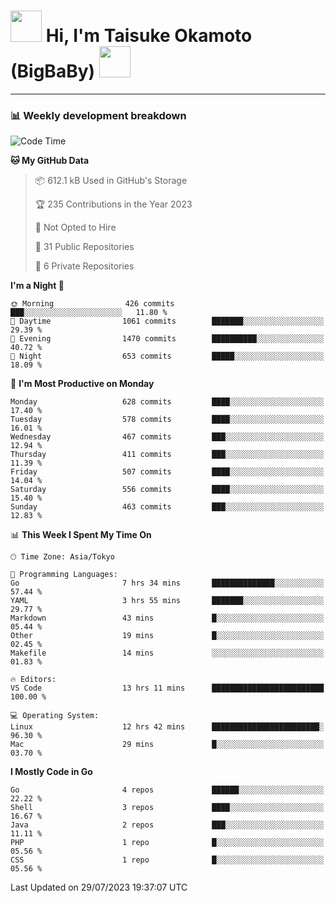 <!-- Title -->
<h1>
    <img src="https://media.tenor.com/TlyRveJkgo4AAAAi/cloud-cloud-strife.gif" width="50"/> 
    Hi, I'm Taisuke Okamoto (BigBaBy) 
    <img src="https://media.tenor.com/TlyRveJkgo4AAAAi/cloud-cloud-strife.gif" width="50"/>
</h1>

---

<h3> 📊 Weekly development breakdown </h3>
<!-- waka-readme-stats -->

<!--START_SECTION:waka-->
![Code Time](http://img.shields.io/badge/Code%20Time-1%2C594%20hrs%2043%20mins-blue)

**🐱 My GitHub Data** 

> 📦 612.1 kB Used in GitHub's Storage 
 > 
> 🏆 235 Contributions in the Year 2023
 > 
> 🚫 Not Opted to Hire
 > 
> 📜 31 Public Repositories 
 > 
> 🔑 6 Private Repositories 
 > 
**I'm a Night 🦉** 

```text
🌞 Morning                426 commits         ███░░░░░░░░░░░░░░░░░░░░░░   11.80 % 
🌆 Daytime                1061 commits        ███████░░░░░░░░░░░░░░░░░░   29.39 % 
🌃 Evening                1470 commits        ██████████░░░░░░░░░░░░░░░   40.72 % 
🌙 Night                  653 commits         █████░░░░░░░░░░░░░░░░░░░░   18.09 % 
```
📅 **I'm Most Productive on Monday** 

```text
Monday                   628 commits         ████░░░░░░░░░░░░░░░░░░░░░   17.40 % 
Tuesday                  578 commits         ████░░░░░░░░░░░░░░░░░░░░░   16.01 % 
Wednesday                467 commits         ███░░░░░░░░░░░░░░░░░░░░░░   12.94 % 
Thursday                 411 commits         ███░░░░░░░░░░░░░░░░░░░░░░   11.39 % 
Friday                   507 commits         ████░░░░░░░░░░░░░░░░░░░░░   14.04 % 
Saturday                 556 commits         ████░░░░░░░░░░░░░░░░░░░░░   15.40 % 
Sunday                   463 commits         ███░░░░░░░░░░░░░░░░░░░░░░   12.83 % 
```


📊 **This Week I Spent My Time On** 

```text
🕑︎ Time Zone: Asia/Tokyo

💬 Programming Languages: 
Go                       7 hrs 34 mins       ██████████████░░░░░░░░░░░   57.44 % 
YAML                     3 hrs 55 mins       ███████░░░░░░░░░░░░░░░░░░   29.77 % 
Markdown                 43 mins             █░░░░░░░░░░░░░░░░░░░░░░░░   05.44 % 
Other                    19 mins             █░░░░░░░░░░░░░░░░░░░░░░░░   02.45 % 
Makefile                 14 mins             ░░░░░░░░░░░░░░░░░░░░░░░░░   01.83 % 

🔥 Editors: 
VS Code                  13 hrs 11 mins      █████████████████████████   100.00 % 

💻 Operating System: 
Linux                    12 hrs 42 mins      ████████████████████████░   96.30 % 
Mac                      29 mins             █░░░░░░░░░░░░░░░░░░░░░░░░   03.70 % 
```

**I Mostly Code in Go** 

```text
Go                       4 repos             ██████░░░░░░░░░░░░░░░░░░░   22.22 % 
Shell                    3 repos             ████░░░░░░░░░░░░░░░░░░░░░   16.67 % 
Java                     2 repos             ███░░░░░░░░░░░░░░░░░░░░░░   11.11 % 
PHP                      1 repo              █░░░░░░░░░░░░░░░░░░░░░░░░   05.56 % 
CSS                      1 repo              █░░░░░░░░░░░░░░░░░░░░░░░░   05.56 % 
```




 Last Updated on 29/07/2023 19:37:07 UTC
<!--END_SECTION:waka-->
